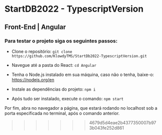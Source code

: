 # StartDB2022 - TypescriptVersion

## Front-End | Angular

### Para testar o projeto siga os seguintes passos:

* Clone o repositório: `git clone https://github.com/KlowdyTMS/StartDb2022-TypescriptVersion.git`

* Navegue até a pasta do React: `cd Angular`

* Tenha o Node.js instalado em sua máquina, caso não o tenha, baixe-o: https://nodejs.org/en

* Instale as dependências do projeto: `npm i`

* Após tudo ser instalado, execute o comando: `npm start`

Por fim, abra no navegador a página, que estará rodando no localhost sob a porta especificada no terminal, após o comando anterior.
>>>>>>> 4679d5d4eae2b4377350007b973b043fe252d861
